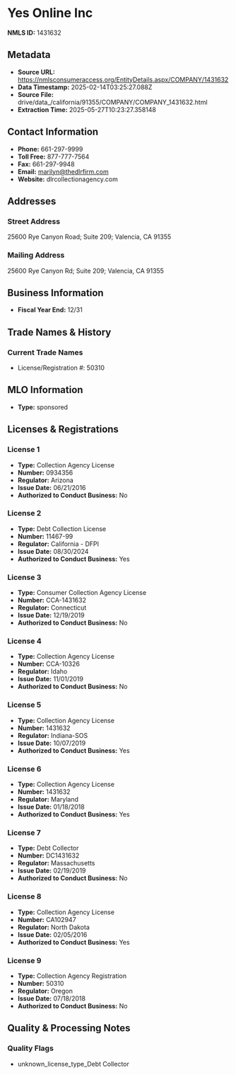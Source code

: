 # Yes Online Inc

**NMLS ID:** 1431632

## Metadata
- **Source URL:** https://nmlsconsumeraccess.org/EntityDetails.aspx/COMPANY/1431632
- **Data Timestamp:** 2025-02-14T03:25:27.088Z
- **Source File:** drive/data_/california/91355/COMPANY/COMPANY_1431632.html
- **Extraction Time:** 2025-05-27T10:23:27.358148

## Contact Information
- **Phone:** 661-297-9999
- **Toll Free:** 877-777-7564
- **Fax:** 661-297-9948
- **Email:** marilyn@thedlrfirm.com
- **Website:** dlrcollectionagency.com

## Addresses
### Street Address
25600 Rye Canyon Road; Suite 209; Valencia, CA 91355

### Mailing Address
25600 Rye Canyon Rd; Suite 209; Valencia, CA 91355

## Business Information
- **Fiscal Year End:** 12/31

## Trade Names & History
### Current Trade Names
- License/Registration #: 50310

## MLO Information
- **Type:** sponsored

## Licenses & Registrations

### License 1
- **Type:** Collection Agency License
- **Number:** 0934356
- **Regulator:** Arizona
- **Issue Date:** 06/21/2016
- **Authorized to Conduct Business:** No

### License 2
- **Type:** Debt Collection License
- **Number:** 11467-99
- **Regulator:** California - DFPI
- **Issue Date:** 08/30/2024
- **Authorized to Conduct Business:** Yes

### License 3
- **Type:** Consumer Collection Agency License
- **Number:** CCA-1431632
- **Regulator:** Connecticut
- **Issue Date:** 12/19/2019
- **Authorized to Conduct Business:** No

### License 4
- **Type:** Collection Agency License
- **Number:** CCA-10326
- **Regulator:** Idaho
- **Issue Date:** 11/01/2019
- **Authorized to Conduct Business:** No

### License 5
- **Type:** Collection Agency License
- **Number:** 1431632
- **Regulator:** Indiana-SOS
- **Issue Date:** 10/07/2019
- **Authorized to Conduct Business:** Yes

### License 6
- **Type:** Collection Agency License
- **Number:** 1431632
- **Regulator:** Maryland
- **Issue Date:** 01/18/2018
- **Authorized to Conduct Business:** Yes

### License 7
- **Type:** Debt Collector
- **Number:** DC1431632
- **Regulator:** Massachusetts
- **Issue Date:** 02/19/2019
- **Authorized to Conduct Business:** No

### License 8
- **Type:** Collection Agency License
- **Number:** CA102947
- **Regulator:** North Dakota
- **Issue Date:** 02/05/2016
- **Authorized to Conduct Business:** Yes

### License 9
- **Type:** Collection Agency Registration
- **Number:** 50310
- **Regulator:** Oregon
- **Issue Date:** 07/18/2018
- **Authorized to Conduct Business:** No

## Quality & Processing Notes
### Quality Flags
- unknown_license_type_Debt Collector
